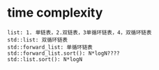 <!--
 * @Author: ChengWang(cheng.wang.801@gmail.com)
 * @Date: 2020-12-02 07:30:03
 * @LastEditors: ChengWang
 * @LastEditTime: 2020-12-02 10:10:40
 * @FilePath: /practice/sort/readme.md
-->

# time complexity
    list: 1. 单链表，2.双链表，3单循环链表，4，双循环链表
    std::list: 双循环链表
    std::forward_list: 单循环链表
    std::forward_list.sort(): N*logN????
    std::list.sort(): N*logN
